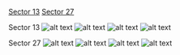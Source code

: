 [Sector 13](#sector13)
[Sector 27](#sector27)

<a name = "sector13"></a>
Sector 13
![alt text](/images/WASP-123_Sector_13/WASP-123_Sector_13_a_TimeSeries.png)
![alt text](/images/WASP-123_Sector_13/WASP-123_Sector_13_b_FoldedLightCurve.png)
![alt text](/images/WASP-123_Sector_13/WASP-123_Sector_13_b_IndividualTransitsWithFit.png)
![alt text](/images/WASP-123_Sector_13/WASP-123_Sector_13_c_TimingResiduals.png)

<a name = "sector27"></a>
Sector 27
![alt text](/images/WASP-123_Sector_27/WASP-123_Sector_27_a_TimeSeries.png)
![alt text](/images/WASP-123_Sector_27/WASP-123_Sector_27_b_FoldedLightCurve.png)
![alt text](/images/WASP-123_Sector_27/WASP-123_Sector_27_b_IndividualTransitsWithFit.png)
![alt text](/images/WASP-123_Sector_27/WASP-123_Sector_27_c_TimingResiduals.png)

